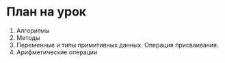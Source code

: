 # План на урок
1. Алгоритмы
2. Методы
3. Переменные и типы примитивных данных. Операция присваивания.
4. Арифметические операции
